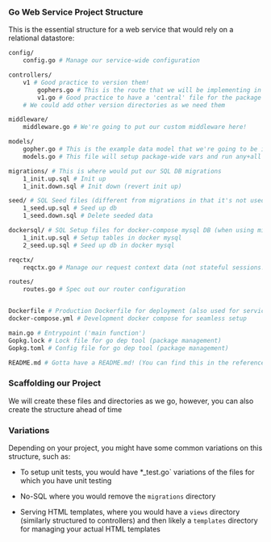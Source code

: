 ### Go Web Service Project Structure

This is the essential structure for a web service that would rely on a relational datastore:

```bash
config/
    config.go # Manage our service-wide configuration

controllers/
    v1 # Good practice to version them!
        gophers.go # This is the route that we will be implementing in this course!
        v1.go # Good practice to have a 'central' file for the package to setup package-wide vars, init, etc.
    # We could add other version directories as we need them

middleware/
    middleware.go # We're going to put our custom middleware here!

models/
    gopher.go # This is the example data model that we're going to be implementing in this course!
    models.go # This file will setup package-wide vars and run any+all required init for DBs, etc.

migrations/ # This is where would put our SQL DB migrations
    1_init.up.sql # Init up
    1_init.down.sql # Init down (revert init up)

seed/ # SQL Seed files (different from migrations in that it's not used for production -- only dev!)
    1_seed.up.sql # Seed up db
    1_seed.down.sql # Delete seeded data

dockersql/ # SQL Setup files for docker-compose mysql DB (when using migration tool in later courses/projects, this won't be necessary)
    1_init.up.sql # Setup tables in docker mysql
    2_seed.up.sql # Seed up db in docker mysql

reqctx/
    reqctx.go # Manage our request context data (not stateful sessions!)

routes/
    routes.go # Spec out our router configuration


Dockerfile # Production Dockerfile for deployment (also used for service image in docker-compose.yml)
docker-compose.yml # Development docker compose for seamless setup

main.go # Entrypoint ('main function')
Gopkg.lock # Lock file for go dep tool (package management)
Gopkg.toml # Config file for go dep tool (package management)

README.md # Gotta have a README.md! (You can find this in the reference source on GitHub, not used in this course)
```

### Scaffolding our Project

We will create these files and directories as we go, however, you can also create the structure ahead of time

### Variations

Depending on your project, you might have some common variations on this structure, such as:

* To setup unit tests, you would have *_test.go` variations of the files for which you have unit testing

* No-SQL where you would remove the `migrations` directory

* Serving HTML templates, where you would have a `views` directory (similarly structured to controllers) and then likely a `templates` directory for managing your actual HTML templates

